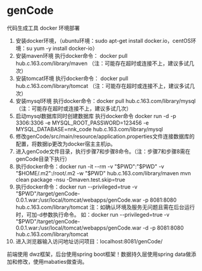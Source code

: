 # genCode
代码生成工具
docker 环境部署
1. 安装docker环境，（ubuntu环境：sudo apt-get install docker.io，centOS环境：su yum -y install docker-io）
2. 安装maven环境 执行docker命令： docker pull hub.c.163.com/library/maven （注：可能存在超时或连接不上，建议多试几次）
3. 安装tomcat环境 执行docker命令： docker pull hub.c.163.com/library/tomcat （注：可能存在超时或连接不上，建议多试几次）
4. 安装mysql环境 执行docker命令：docker pull hub.c.163.com/library/mysql （注：可能存在超时或连接不上，建议多试几次）
5. 启动mysql数据库同时创建数据库 执行docker命令 docker run -d -p 3306:3306 -e MYSQL_ROOT_PASSWORD=123456 -e MYSQL_DATABASE=nnk_code hub.c.163.com/library/mysql
6. 修改genCode/src/main/resource/application.properties文件连接数据库的配置，将数据ip更改为docker宿主主机ip。
7. 进入genCode文件目录，执行步骤7和步骤8命令。（注：步骤7和步骤8需在genCode目录下执行）
8. 执行docker命令：docker run -it --rm -v "$PWD":"$PWD" -v "$HOME/.m2":/root/.m2 -w "$PWD" hub.c.163.com/library/maven mvn clean package -nsu -Dmaven.test.skip=true
9. 执行docker命令：docker run --privileged=true -v "$PWD"/target/genCode-0.0.1.war:/usr/local/tomcat/webapps/genCode.war -p 8081:8080 hub.c.163.com/library/tomcat
	注：如确认环境及服务无问题且需在后台运行时，可加-d参数执行命令。
	如：docker run --privileged=true -v "$PWD"/target/genCode-0.0.1.war:/usr/local/tomcat/webapps/genCode.war -d -p 8081:8080 hub.c.163.com/library/tomcat
10. 进入浏览器输入访问地址访问项目：localhost:8081/genCode/


前端使用 dwz框架，后台使用spring boot框架！数据持久层使用spring data做添加和修改，使用mabaties做查询。
